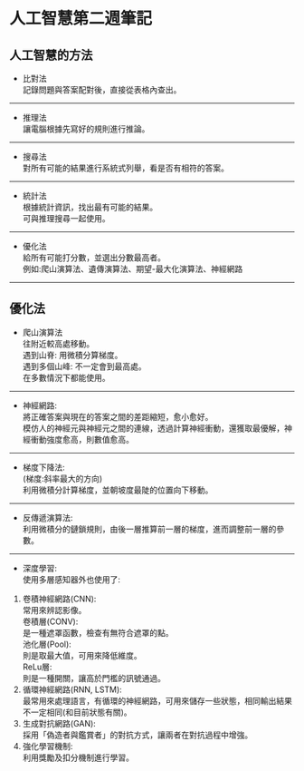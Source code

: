 # 人工智慧第二週筆記
## 人工智慧的方法
* 比對法  
 記錄問題與答案配對後，直接從表格內查出。
---
* 推理法  
 讓電腦根據先寫好的規則進行推論。
---
* 搜尋法  
 對所有可能的結果進行系統式列舉，看是否有相符的答案。
---
* 統計法  
 根據統計資訊，找出最有可能的結果。  
 可與推理搜尋一起使用。
---
* 優化法  
 給所有可能打分數，並選出分數最高者。  
 例如:爬山演算法、遺傳演算法、期望-最大化演算法、神經網路
---
## 優化法

* 爬山演算法  
 往附近較高處移動。  
 遇到山脊: 用微積分算梯度。  
 遇到多個山峰: 不一定會到最高處。  
 在多數情況下都能使用。
---
* 神經網路:  
 將正確答案與現在的答案之間的差距縮短，愈小愈好。  
 模仿人的神經元與神經元之間的連線，透過計算神經衝動，還獲取最優解，神經衝動強度愈高，則數值愈高。
---
* 梯度下降法:  
 (梯度:斜率最大的方向)  
 利用微積分計算梯度，並朝坡度最陡的位置向下移動。
---
* 反傳遞演算法:  
 利用微積分的鏈鎖規則，由後一層推算前一層的梯度，進而調整前一層的參數。
---
* 深度學習:  
 使用多層感知器外也使用了:  
 1.  卷積神經網路(CNN):  
 常用來辨認影像。  
 卷積層(CONV):  
 是一種遮罩函數，檢查有無符合遮罩的點。  
 池化層(Pool):  
 則是取最大值，可用來降低維度。  
 ReLu層:  
 則是一種開關，讓高於門檻的訊號通過。  
 2.  循環神經網路(RNN, LSTM):  
 最常用來處理語言，有循環的神經網路，可用來儲存一些狀態，相同輸出結果不一定相同(和目前狀態有關)。  
 3.  生成對抗網路(GAN):  
 採用「偽造者與鑑賞者」的對抗方式，讓兩者在對抗過程中增強。  
 4.  強化學習機制:  
 利用獎勵及扣分機制進行學習。